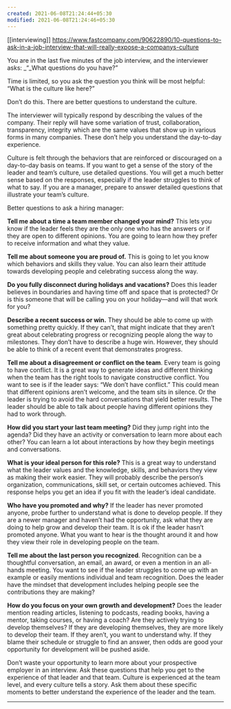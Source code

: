 ```yaml
---
created: 2021-06-08T21:24:44+05:30
modified: 2021-06-08T21:24:46+05:30
---
```

[[interviewing]]
https://www.fastcompany.com/90622890/10-questions-to-ask-in-a-job-interview-that-will-really-expose-a-companys-culture


You are in the last five minutes of the job interview, and the interviewer asks: _“_What questions do you have?”

Time is limited, so you ask the question you think will be most helpful: “What is the culture like here?”

Don’t do this. There are better questions to understand the culture. 

The interviewer will typically respond by describing the values of the company. Their reply will have some variation of trust, collaboration, transparency, integrity which are the same values that show up in various forms in many companies. These don’t help you understand the day-to-day experience.

Culture is felt through the behaviors that are reinforced or discouraged on a day-to-day basis on teams. If you want to get a sense of the story of the leader and team’s culture, use detailed questions. You will get a much better sense based on the responses, especially if the leader struggles to think of what to say. If you are a manager, prepare to answer detailed questions that illustrate your team’s culture. 

Better questions to ask a hiring manager:

**Tell me about a time a team member changed your mind?** This lets you know if the leader feels they are the only one who has the answers or if they are open to different opinions. You are going to learn how they prefer to receive information and what they value. 

**Tell me about someone you are proud of.** This is going to let you know which behaviors and skills they value. You can also learn their attitude towards developing people and celebrating success along the way. 

**Do you fully disconnect during holidays and vacations?** Does this leader believes in boundaries and having time off and space that is protected? Or is this someone that will be calling you on your holiday—and will that work for you?

**Describe a recent success or win.** They should be able to come up with something pretty quickly. If they can’t, that might indicate that they aren’t great about celebrating progress or recognizing people along the way to milestones. They don’t have to describe a huge win. However, they should be able to think of a recent event that demonstrates progress. 

**Tell me about a disagreement or conflict on the team**.  Every team is going to have conflict. It is a great way to generate ideas and different thinking when the team has the right tools to navigate constructive conflict. You want to see is if the leader says: “We don’t have conflict.” This could mean that different opinions aren’t welcome, and the team sits in silence. Or the leader is trying to avoid the hard conversations that yield better results. The leader should be able to talk about people having different opinions they had to work through. 

**How did you start your last team meeting?** Did they jump right into the agenda?  Did they have an activity or conversation to learn more about each other? You can learn a lot about interactions by how they begin meetings and conversations.

**What is your ideal person for this role?** This is a great way to understand what the leader values and the knowledge, skills, and behaviors they view as making their work easier. They will probably describe the person’s organization, communications, skill set, or certain outcomes achieved. This response helps you get an idea if you fit with the leader’s ideal candidate.

**Who have you promoted and why?** If the leader has never promoted anyone, probe further to understand what is done to develop people. If they are a newer manager and haven’t had the opportunity, ask what they are doing to help grow and develop their team. It is ok if the leader hasn’t promoted anyone. What you want to hear is the thought around it and how they view their role in developing people on the team.

**Tell me about the last person you recognized**. Recognition can be a thoughtful conversation, an email, an award, or even a mention in an all-hands meeting. You want to see if the leader struggles to come up with an example or easily mentions individual and team recognition. Does the leader have the mindset that development includes helping people see the contributions they are making?

**How do you focus on your own growth and development?** Does the leader mention reading articles, listening to podcasts, reading books, having a mentor, taking courses, or having a coach? Are they actively trying to develop themselves? If they are developing themselves, they are more likely to develop their team. If they aren’t, you want to understand why. If they blame their schedule or struggle to find an answer, then odds are good your opportunity for development will be pushed aside. 

Don’t waste your opportunity to learn more about your prospective employer in an interview. Ask these questions that help you get to the experience of that leader and that team. Culture is experienced at the team level, and every culture tells a story. Ask them about these specific moments to better understand the experience of the leader and the team. 

___